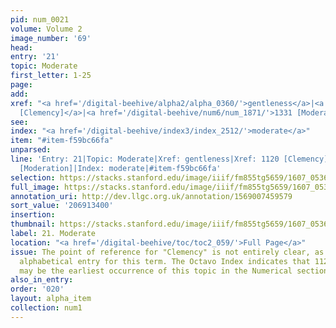 ```yaml
---
pid: num_0021
volume: Volume 2
image_number: '69'
head:
entry: '21'
topic: Moderate
first_letter: 1-25
page:
add:
xref: "<a href='/digital-beehive/alpha2/alpha_0360/'>gentleness</a>|<a href='/digital-beehive/num5/num_1515/'>1120
  [Clemency]</a>|<a href='/digital-beehive/num6/num_1871/'>1331 [Moderation]</a>"
see:
index: "<a href='/digital-beehive/index3/index_2512/'>moderate</a>"
item: "#item-f59bc66fa"
unparsed:
line: 'Entry: 21|Topic: Moderate|Xref: gentleness|Xref: 1120 [Clemency]|Xref: 1331
  [Moderation]|Index: moderate|#item-f59bc66fa'
selection: https://stacks.stanford.edu/image/iiif/fm855tg5659/1607_0536/318,3400,3028,429/full/0/default.jpg
full_image: https://stacks.stanford.edu/image/iiif/fm855tg5659/1607_0536/full/full/0/default.jpg
annotation_uri: http://dev.llgc.org.uk/annotation/1569007459579
sort_value: '206913400'
insertion:
thumbnail: https://stacks.stanford.edu/image/iiif/fm855tg5659/1607_0536/318,3400,600,180/250,/0/default.jpg
label: 21. Moderate
location: "<a href='/digital-beehive/toc/toc2_059/'>Full Page</a>"
issue: The point of reference for "Clemency" is not entirely clear, as there is no
  alphabetical entry for this term. The Octavo Index indicates that 1120 [Clemency]
  may be the earliest occurrence of this topic in the Numerical section of the Alvearium.
also_in_entry:
order: '020'
layout: alpha_item
collection: num1
---
```

